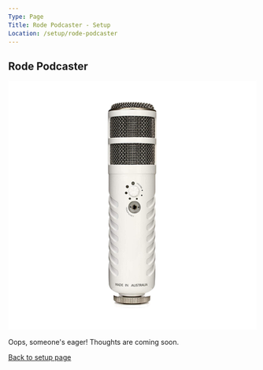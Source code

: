 ```yaml
---
Type: Page
Title: Rode Podcaster - Setup
Location: /setup/rode-podcaster
---
```


## Rode Podcaster

<div class="img-container-wide"> <img src="https://raw.githubusercontent.com/george-probably/chachanidze.com/main/Images/setup/Rode%20Podcaster/Rode%20Podcaster.png" alt="A picture of the Rode Podcaster"> </div>

Oops, someone's eager! Thoughts are coming soon.

[Back to setup page](/setup)
